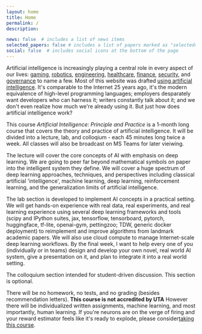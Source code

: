 ```yaml
---
layout: home
title: Home
permalink: /
description: 

news: false  # includes a list of news items
selected_papers: false # includes a list of papers marked as "selected={true}"
social: false  # includes social icons at the bottom of the page
---
```


Artificial intelligence is increasingly playing a central role in every aspect of our lives: [gaming](), [robotics](), [engineering](https://ai.googleblog.com/2020/04/chip-design-with-deep-reinforcement.html), [healthcare](), [finance](), [security](), and [governance](https://ai.google/static/documents/perspectives-on-issues-in-ai-governance.pdf) to name a few. Most of this website was drafted [using artificial intelligence](https://copilot.github.com/). It's comparable to the Internet 25 years ago, it's the modern equivalence of high-level programming languages; employers desparately want developers who can harness it; writers constantly talk about it; and we don't even realize how much we're already using it. But just how does artificial intelligence work? 

This course *Artificial Intelligence: Principle and Practice* is a 1-month long course that covers the theory and practice of artificial intelligence. It will be divided into a lecture, lab, and colloqium - each 45 minutes long twice a week. All classes will also be broadcast on MS Teams for later vieiwing.

The lecture will cover the core concepts of AI with emphasis on deep learning. We are going to peer far beyond mathematical symbols on paper into the intelligent system they define. We will cover a huge spectrum of deep learning approaches, techniques, and perspectives including classical artificial 'intelligence', machine learning, deep learning, reinforcement learning, and the generalization limits of artificial intelligence.  

The lab section is developed to implement AI concepts in a practical setting. We will get hands-on experience with real data, real experiments, and real learning experience using several deep learning frameworks and tools (scipy and IPython suites, jax, tensorflow, tensorboard, pytorch, huggingface, tf-lite, openai-gym, pettingzoo; TDW, generic docker deployment) to reimplement and improve algorithms from landmark academic papers. We will also use cloud compute to manage Internet-scale deep learning workflows. By the final week, I want to help every one of you (individually or in teams) design and develop your own novel, real world AI system, give a presentation on it, and plan to integrate it into a real world setting. 

The colloquium section intended for student-driven discussion. This section is optional. 

There will be no homework, no tests, and no grading (besides recommendation letters). **This course is not accredited by UTA** However there will be individualized written assignments, machine learning, and most importantly, human learning. If you're neurons are on the verge of firing and your reward estimator feels like it's ready to explode, please consider[taking this course](https://docs.google.com/forms/d/e/1FAIpQLSdqPcZgCvDzUOFr8F5pFq8eCSVV-cvPlz2KmHe8YnA7wOmdCg/viewform?usp=sf_link).